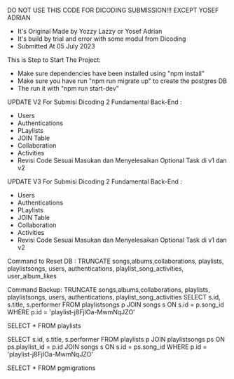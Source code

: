 DO NOT USE THIS CODE FOR DICODING SUBMISSION!!! EXCEPT YOSEF ADRIAN

- It's Original Made by Yozzy Lazzy or Yosef Adrian
- It's build by trial and error with some modul from Dicoding
- Submitted At 05 July 2023

This is Step to Start The Project:

- Make sure dependencies have been installed using "npm install"
- Make sure you have run "npm run migrate up" to create the postgres DB
- The run it with "npm run start-dev"

UPDATE V2 For Submisi Dicoding 2 Fundamental Back-End :

- Users
- Authentications
- PLaylists
- JOIN Table
- Collaboration
- Activities
- Revisi Code Sesuai Masukan dan Menyelesaikan Optional Task di v1 dan v2

UPDATE V3 For Submisi Dicoding 2 Fundamental Back-End :

- Users
- Authentications
- PLaylists
- JOIN Table
- Collaboration
- Activities
- Revisi Code Sesuai Masukan dan Menyelesaikan Optional Task di v1 dan v2

Command to Reset DB :
TRUNCATE songs,albums,collaborations, playlists, playlistsongs, users, authentications, playlist_song_activities, user_album_likes

Command Backup:
TRUNCATE songs,albums,collaborations, playlists, playlistsongs, users, authentications, playlist_song_activities
SELECT s.id, s.title, s.performer FROM playlistsongs p
      JOIN songs s ON s.id = p.song_id WHERE p.id = 'playlist-j8FjIOa-MwmNqJZO'

SELECT * FROM playlists

SELECT s.id, s.title, s.performer FROM playlists p
      JOIN playlistsongs ps ON ps.playlist_id = p.id
      JOIN songs s ON s.id = ps.song_id
      WHERE p.id = 'playlist-j8FjIOa-MwmNqJZO'

SELECT * FROM pgmigrations
